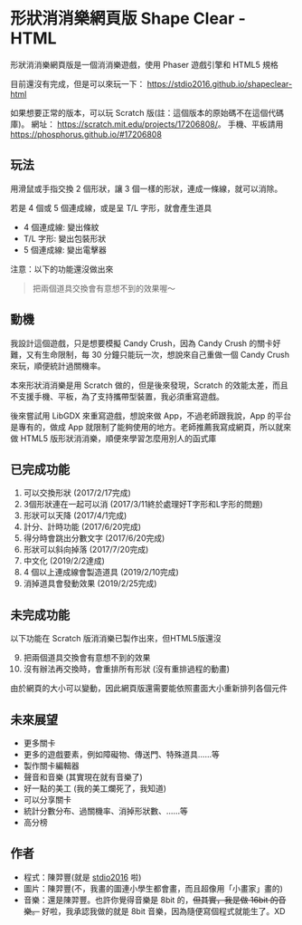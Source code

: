 # 形狀消消樂網頁版 Shape Clear - HTML
形狀消消樂網頁版是一個消消樂遊戲，使用 Phaser 遊戲引擎和 HTML5 規格

目前還沒有完成，但是可以來玩一下： <https://stdio2016.github.io/shapeclear-html>

如果想要正常的版本，可以玩 Scratch 版(註：這個版本的原始碼不在這個代碼庫)。
網址： <https://scratch.mit.edu/projects/17206808/>。
手機、平板請用 <https://phosphorus.github.io/#17206808>

## 玩法

用滑鼠或手指交換 2 個形狀，讓 3 個一樣的形狀，連成一條線，就可以消除。

若是 4 個或 5 個連成線，或是呈 T/L 字形，就會產生道具

* 4 個連成線: 變出條紋
* T/L 字形: 變出包裝形狀
* 5 個連成線: 變出電擊器

注意：以下的功能還沒做出來

> 把兩個道具交換會有意想不到的效果喔～

## 動機
我設計這個遊戲，只是想要模擬 Candy Crush，因為 Candy Crush 的關卡好難，又有生命限制，每 30 分鐘只能玩一次，想說來自己重做一個 Candy Crush 來玩，順便統計過關機率。

本來形狀消消樂是用 Scratch 做的，但是後來發現，Scratch 的效能太差，而且不支援手機、平板，為了支持攜帶型裝置，我必須重寫遊戲。

後來嘗試用 LibGDX 來重寫遊戲，想說來做 App，不過老師跟我說，App 的平台是專有的，做成 App 就限制了能夠使用的地方。老師推薦我寫成網頁，所以就來做 HTML5 版形狀消消樂，順便來學習怎麼用別人的函式庫

## 已完成功能

1. 可以交換形狀 (2017/2/17完成)
2. 3個形狀連在一起可以消 (2017/3/11終於處理好T字形和L字形的問題)
3. 形狀可以天降 (2017/4/1完成)
5. 計分、計時功能 (2017/6/20完成)
8. 得分時會跳出分數文字 (2017/6/20完成)
4. 形狀可以斜向掉落 (2017/7/20完成)
7. 中文化 (2019/2/2達成)
8. 4 個以上連成線會製造道具 (2019/2/10完成)
1. 消掉道具會發動效果 (2019/2/25完成)

## 未完成功能

以下功能在 Scratch 版消消樂已製作出來，但HTML5版還沒

9. 把兩個道具交換會有意想不到的效果
3. 沒有辦法再交換時，會重排所有形狀 (沒有重排過程的動畫)

由於網頁的大小可以變動，因此網頁版還需要能依照畫面大小重新排列各個元件

## 未來展望

* 更多關卡
* 更多的遊戲要素，例如障礙物、傳送門、特殊道具……等
* 製作關卡編輯器
* 聲音和音樂 (其實現在就有音樂了)
* 好一點的美工 (我的美工爛死了，我知道)
* 可以分享關卡
* 統計分數分布、過關機率、消掉形狀數、……等
* 高分榜

## 作者
* 程式：陳羿豐(就是 [stdio2016](https://www.github.com/stdio2016) 啦)
* 圖片：陳羿豐(不，我畫的圖連小學生都會畫，而且超像用「小畫家」畫的)
* 音樂：還是陳羿豐。也許你覺得音樂是 8bit 的，~~但其實，我是做 16bit 的音樂。~~ 好啦，我承認我做的就是 8bit 音樂，因為隨便寫個程式就能生了。XD
